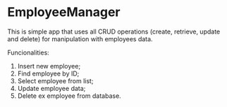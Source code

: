 # EmployeeManager
This is simple app that uses all CRUD operations (create, retrieve, update and delete) for manipulation with employees data.

Funcionalities:
1. Insert new employee;
2. Find employee by ID;
3. Select employee from list;
4. Update employee data;
5. Delete ex employee from database.
